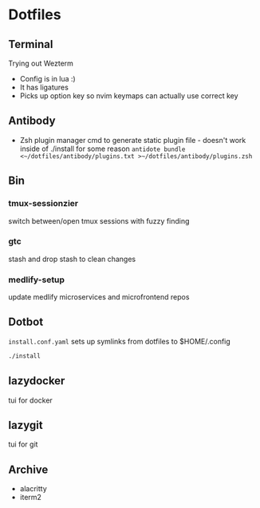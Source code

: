 # Dotfiles

## Terminal 
Trying out Wezterm
- Config is in lua :) 
- It has ligatures
- Picks up option key so nvim keymaps can actually use correct key

## Antibody
- Zsh plugin manager
cmd to generate static plugin file - doesn't work inside of ./install for some reason
`antidote bundle <~/dotfiles/antibody/plugins.txt >~/dotfiles/antibody/plugins.zsh`

## Bin

### tmux-sessionzier
  switch between/open tmux sessions with fuzzy finding
### gtc
  stash and drop stash to clean changes
### medlify-setup
  update medlify microservices and microfrontend repos

## Dotbot
`install.conf.yaml` sets up symlinks from dotfiles to $HOME/.config 

```sh
./install
```

## lazydocker
tui for docker

## lazygit
tui for git

## Archive
- alacritty
- iterm2
